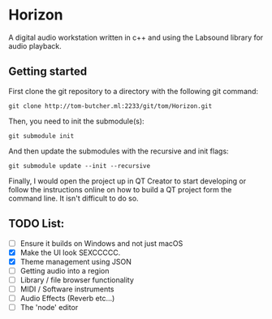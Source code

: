 # Horizon
A digital audio workstation written in c++ and using the Labsound library for audio playback.
## Getting started
First clone the git repository to a directory with the following git command:
```
git clone http://tom-butcher.ml:2233/git/tom/Horizon.git
```
Then, you need to init the submodule(s):
```
git submodule init
```
And then update the submodules with the recursive and init flags:
```
git submodule update --init --recursive
```
Finally, I would open the project up in QT Creator to start developing or follow the instructions online on how to build a QT project form the command line. It isn't difficult to do so.

## TODO List:
- [ ] Ensure it builds on Windows and not just macOS
- [x] Make the UI look SEXCCCCC.
- [x] Theme management using JSON
- [ ] Getting audio into a region
- [ ] Library / file browser functionality
- [ ] MIDI / Software instruments
- [ ] Audio Effects (Reverb etc...)
- [ ] The 'node' editor